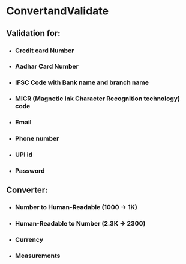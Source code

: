 # ConvertandValidate

## Validation for:
- ### Credit card Number
- ### Aadhar Card Number 
- ### IFSC Code with Bank name and branch name
- ### MICR (Magnetic Ink Character Recognition technology) code
- ### Email
- ### Phone number
- ### UPI id
- ### Password

## Converter:
- ### Number to Human-Readable (1000 -> 1K)
- ### Human-Readable to Number (2.3K -> 2300)
- ### Currency
- ### Measurements
